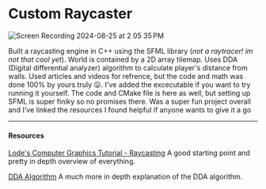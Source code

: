 # Custom Raycaster

![Screen Recording 2024-08-25 at 2 05 35 PM](https://github.com/user-attachments/assets/2b517ee9-8c0e-47c3-b76a-80ef53cb8e89)


Built a raycasting engine in C++ using the SFML library (*not a raytracer! im not that cool yet*). World is contained by a 2D array tilemap. Uses DDA (Digital differential analyzer) algorithm to calculate player's distance from walls. Used articles and videos for refrence, but the code and math was done 100% by yours truly 😛. I've added the excecutable if you want to try running it yourself. The code and CMake file is here as well, but setting up SFML is super finiky so no promises there. Was a super fun project overall and I've linked the resources I found helpful if anyone wants to give it a go

---
#### Resources
[Lode's Computer Graphics Tutorial - Raycasting](https://lodev.org/cgtutor/raycasting.html) A good starting point and pretty in depth overview of everything.

[DDA Algorithm](https://www.youtube.com/watch?v=NbSee-XM7WA&t=1425s) A much more in depth explanation of the DDA algorithm.
